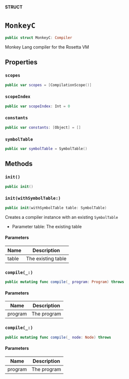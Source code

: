 **STRUCT**

# `MonkeyC`

```swift
public struct MonkeyC: Compiler
```

Monkey Lang compiler for the Rosetta VM

## Properties
### `scopes`

```swift
public var scopes = [CompilationScope()]
```

### `scopeIndex`

```swift
public var scopeIndex: Int = 0
```

### `constants`

```swift
public var constants: [Object] = []
```

### `symbolTable`

```swift
public var symbolTable = SymbolTable()
```

## Methods
### `init()`

```swift
public init()
```

### `init(withSymbolTable:)`

```swift
public init(withSymbolTable table: SymbolTable)
```

Creates a compiler instance with an existing `SymbolTable`
- Parameter table: The existing table

#### Parameters

| Name | Description |
| ---- | ----------- |
| table | The existing table |

### `compile(_:)`

```swift
public mutating func compile(_ program: Program) throws
```

#### Parameters

| Name | Description |
| ---- | ----------- |
| program | The program |

### `compile(_:)`

```swift
public mutating func compile(_ node: Node) throws
```

#### Parameters

| Name | Description |
| ---- | ----------- |
| program | The program |